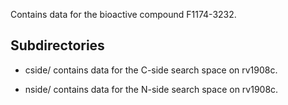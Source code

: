 Contains data for the bioactive compound F1174-3232.

## Subdirectories

- cside/ contains data for the C-side search space on rv1908c.

- nside/ contains data for the N-side search space on rv1908c.

